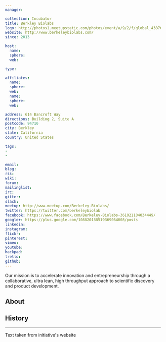 ```yaml
---
manager:

collection: Incubator
title: Berkley Biolabs
logo: http://photos1.meetupstatic.com/photos/event/a/9/2/f/global_438763311.jpeg
website: http://www.berkeleybiolabs.com/
since: 2013

host:
  name:
  sphere:
  web:

type:

affiliates:
  name:
  sphere:
  web:
  name:
  sphere:
  web:

address: 614 Bancroft Way
directions: Building 2, Suite A
postcode: 94710
city: Berkley
state: California
country: United States

tags:
-
-

email:
blog:
rss:
wiki:
forum:
mailinglist:
irc:
gitter:
slack:
meetup: http://www.meetup.com/Berkeley-Biolabs/
twitter: https://twitter.com/berkeleybiolab
facebook: https://www.facebook.com/Berkeley-Biolabs-361021104034449/
google+: https://plus.google.com/108820188519369034008/posts
linkedin:
instagram:
flickr:
pinterest:
vimeo:
youtube:
hackpad:
trello:
github:
---
```

Our mission is to accelerate innovation and entrepreneurship through a collaborative, ultra lean, high throughput approach to scientific discovery and product development.

## About

## History

---
Text taken from initiative's website
